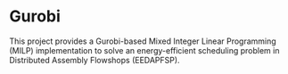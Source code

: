 # Gurobi
This project provides a Gurobi-based Mixed Integer Linear Programming (MILP) implementation to solve an energy-efficient scheduling problem in Distributed Assembly Flowshops (EEDAPFSP). 
